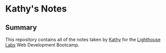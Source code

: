 # Kathy's Notes

## Summary

This repository contains all of the notes taken by [Kathy](https://github.com/kathy-tam)  for the [Lighthouse Labs](https://www.lighthouselabs.ca/) Web Development Bootcamp.